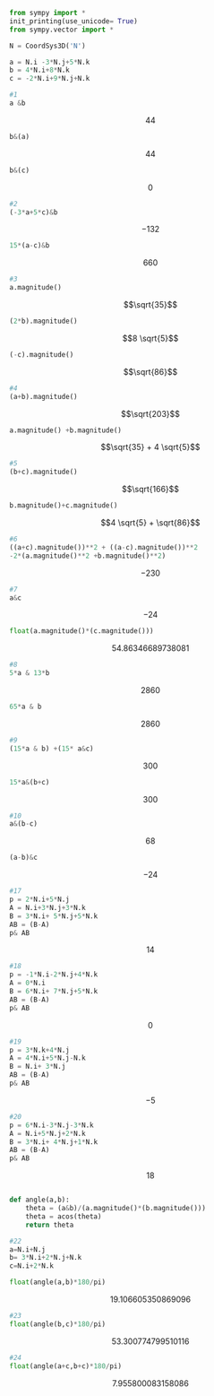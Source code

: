 ```python
from sympy import *
init_printing(use_unicode= True)
from sympy.vector import *
```


```python
N = CoordSys3D('N')
```


```python
a = N.i -3*N.j+5*N.k
b = 4*N.i+8*N.k
c = -2*N.i+9*N.j+N.k
```


```python
#1
a &b
```




$$44$$




```python
b&(a)
```




$$44$$




```python
b&(c)
```




$$0$$




```python
#2
(-3*a+5*c)&b
```




$$-132$$




```python
15*(a-c)&b
```




$$660$$




```python
#3
a.magnitude()
```




$$\sqrt{35}$$




```python
(2*b).magnitude()
```




$$8 \sqrt{5}$$




```python
(-c).magnitude()
```




$$\sqrt{86}$$




```python
#4
(a+b).magnitude()
```




$$\sqrt{203}$$




```python
a.magnitude() +b.magnitude()
```




$$\sqrt{35} + 4 \sqrt{5}$$




```python
#5
(b+c).magnitude()
```




$$\sqrt{166}$$




```python
b.magnitude()+c.magnitude()
```




$$4 \sqrt{5} + \sqrt{86}$$




```python
#6
((a+c).magnitude())**2 + ((a-c).magnitude())**2 
-2*(a.magnitude()**2 +b.magnitude()**2)
```




$$-230$$




```python
#7
a&c
```




$$-24$$




```python
float(a.magnitude()*(c.magnitude()))
```




$$54.86346689738081$$




```python
#8
5*a & 13*b
```




$$2860$$




```python
65*a & b
```




$$2860$$




```python
#9
(15*a & b) +(15* a&c)
```




$$300$$




```python
15*a&(b+c)
```




$$300$$




```python
#10
a&(b-c)
```




$$68$$




```python
(a-b)&c
```




$$-24$$




```python
#17
p = 2*N.i+5*N.j
A = N.i+3*N.j+3*N.k
B = 3*N.i+ 5*N.j+5*N.k
AB = (B-A)
p& AB
```




$$14$$




```python
#18
p = -1*N.i-2*N.j+4*N.k
A = 0*N.i
B = 6*N.i+ 7*N.j+5*N.k
AB = (B-A)
p& AB
```




$$0$$




```python
#19
p = 3*N.k+4*N.j
A = 4*N.i+5*N.j-N.k
B = N.i+ 3*N.j
AB = (B-A)
p& AB
```




$$-5$$




```python
#20
p = 6*N.i-3*N.j-3*N.k
A = N.i+5*N.j+2*N.k
B = 3*N.i+ 4*N.j+1*N.k
AB = (B-A)
p& AB
```




$$18$$




```python

```


```python
def angle(a,b):
    theta = (a&b)/(a.magnitude()*(b.magnitude()))
    theta = acos(theta)
    return theta
```


```python
#22
a=N.i+N.j
b= 3*N.i+2*N.j+N.k
c=N.i+2*N.k
```


```python
float(angle(a,b)*180/pi)
```




$$19.106605350869096$$




```python
#23
float(angle(b,c)*180/pi)
```




$$53.300774799510116$$




```python
#24
float(angle(a+c,b+c)*180/pi)
```




$$7.955800083158086$$




```python

```


```python

```
